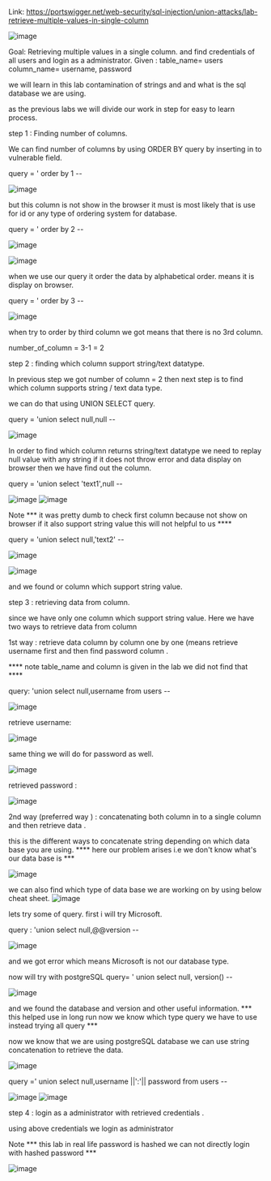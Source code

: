 Link: https://portswigger.net/web-security/sql-injection/union-attacks/lab-retrieve-multiple-values-in-single-column

![image](https://github.com/user-attachments/assets/8bc55a8f-f844-4a33-a877-742a679cb18c)


Goal: Retrieving multiple values in a single column. and find credentials of all users and login  as a administrator.
Given : 
table_name= users
column_name= username, password

we will learn in this lab contamination of strings  and and what is the sql database we are using.

as the previous labs we will divide our work in step for easy to learn process.

step 1 : Finding number of columns.

We can find number of columns by using  ORDER BY   query by inserting in to vulnerable field.

query = ' order by 1 --

![image](https://github.com/user-attachments/assets/8d685f83-75b4-4092-9b60-abc1cf26e6b5)

but this column is not show in the browser it must is most likely that is use for id or any type of ordering system for database.

query = ' order by 2 --

![image](https://github.com/user-attachments/assets/3290403e-c7a0-4fca-ae05-ce9dbd06f11b)

![image](https://github.com/user-attachments/assets/bdccb67b-2001-4bbe-aaf1-278da7fa54af)


when we use our query it order the data by alphabetical order. means it is display on browser.

query = ' order by 3 --

![image](https://github.com/user-attachments/assets/0e39f0da-dd6a-4d53-bc4b-43359300d49a)


when try to order by third column we got <error> means that there is no 3rd column.

number_of_column =  3-1 = 2




step 2 : finding which column support string/text datatype.



In previous step we got number of column = 2 then next step is to find which column supports string / text data type.

we can do that using  UNION SELECT  query.

query = 'union select null,null -- 

![image](https://github.com/user-attachments/assets/92c0873e-98de-467b-9ca3-db98b41e4a6e)


In order to find which column returns string/text datatype we need to replay null value with any string if it does not throw error and data display on browser then we have find out the column.

query = 'union select 'text1',null -- 

![image](https://github.com/user-attachments/assets/a12b503e-d467-4f3f-a53d-7184fe21238d)
![image](https://github.com/user-attachments/assets/e9a690b2-87e1-4d27-84fe-d5712a0eaa2a)


Note *** it was pretty dumb to check first column because not show on browser if it also support string value this will not helpful to us **** 

query = 'union select null,'text2' -- 

![image](https://github.com/user-attachments/assets/e3eef946-ca34-4b3f-b54d-cacebf59e6ed)

![image](https://github.com/user-attachments/assets/42c7c553-c1a4-4121-b3ac-a8e1e26ead51)


and we found or column which support string value.


step 3 : retrieving data from column.

since we have only one column which support string value. 
Here we have two ways to retrieve data from column 

1st way : retrieve data column by column one by one (means retrieve username first and then find password  column .

**** note table_name and column is given in the lab we did not find that ****

query: 'union select null,username from users -- 

![image](https://github.com/user-attachments/assets/fef55c00-ef9b-48bc-9f01-a9de60725677)

retrieve username:

![image](https://github.com/user-attachments/assets/3fe359bc-3569-4fe2-9dfd-9347c608d1c2)


same thing we will do for password as well.

![image](https://github.com/user-attachments/assets/79d15901-d5fa-409a-80b9-aa1a5c85af11)

retrieved password :

![image](https://github.com/user-attachments/assets/6b5a2459-e652-4852-9113-b623e70f2b97)


2nd way (preferred way ) : concatenating both column in to a single column and then retrieve data .

this is the different ways to concatenate string depending on which data base you are using.
**** here our problem arises i.e we don't know what's our data base is ***

![image](https://github.com/user-attachments/assets/c223a82d-4ebe-4d9d-804d-586d0e415484)

we can also find which type of data base we are working on by using below cheat sheet.
![image](https://github.com/user-attachments/assets/56afa7c3-b768-4eaa-9d8f-3c53c7cf8911)


lets try some of query.
first i will try Microsoft.

query : 'union select null,@@version -- 

![image](https://github.com/user-attachments/assets/d4b44949-6fbd-47af-b4cc-480270da476a)


and we got error which means Microsoft is not our database type.


now will try with postgreSQL 
query= ' union select null, version() -- 


![image](https://github.com/user-attachments/assets/27da2897-d911-435b-9797-3b33da4b0278)


and we found the database and version and other useful information.
*** this helped use in long run now we know which type query we have to use instead trying all query ***

now we know that we are using postgreSQL database we can use string concatenation to retrieve the data.

![image](https://github.com/user-attachments/assets/0e111790-4e29-4422-a390-c0d2a6f92cf0)

query =' union select null,username ||':'|| password from users -- 

![image](https://github.com/user-attachments/assets/326b5033-1ba0-4286-aaee-35a7d749346d)
![image](https://github.com/user-attachments/assets/2edd412e-2dc5-4070-8307-5d63dc10e5b9)



step 4 : login as a administrator with retrieved credentials .

using above credentials we login as administrator 

Note *** this lab in real life password is hashed  we can not directly login with hashed password *** 

![image](https://github.com/user-attachments/assets/3c6ea968-73af-470d-a1cd-875ea0d609d1)

